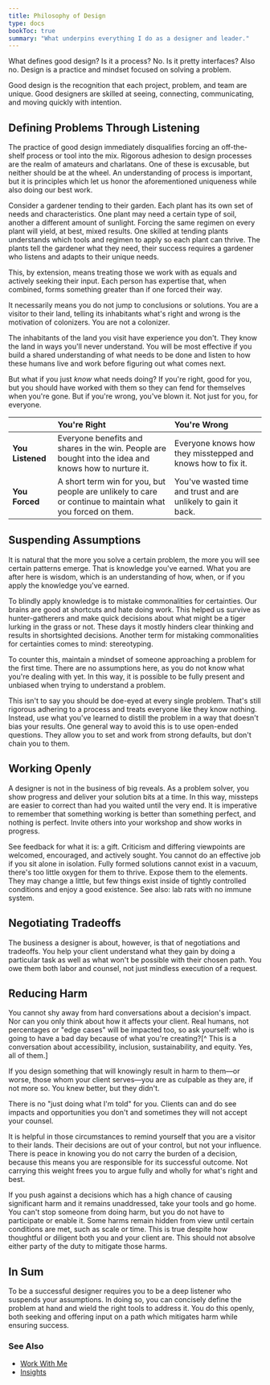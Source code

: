 ```yaml
---
title: Philosophy of Design
type: docs
bookToc: true
summary: "What underpins everything I do as a designer and leader."
---
```

What defines good design? Is it a process? No. Is it pretty interfaces? Also no. Design is a practice and mindset focused on solving a problem. 

Good design is the recognition that each project, problem, and team are unique. Good designers are skilled at seeing, connecting, communicating, and moving quickly with intention.

## Defining Problems Through Listening
The practice of good design immediately disqualifies forcing an off-the-shelf process or tool into the mix. Rigorous adhesion to design processes are the realm of amateurs and charlatans. One of these is excusable, but neither should be at the wheel. An understanding of process is important, but it is principles which let us honor the aforementioned uniqueness while also doing our best work.

Consider a gardener tending to their garden. Each plant has its own set of needs and characteristics. One plant may need a certain type of soil, another a different amount of sunlight. Forcing the same regimen on every plant will yield, at best, mixed results. One skilled at tending plants understands which tools and regimen to apply so each plant can thrive. The plants tell the gardener what they need, their success requires a gardener who listens and adapts to their unique needs.

This, by extension, means treating those we work with as equals and actively seeking their input. Each person has expertise that, when combined, forms something greater than if one forced their way.

It necessarily means you do not jump to conclusions or solutions. You are a visitor to their land, telling its inhabitants what's right and wrong is the motivation of colonizers. You are not a colonizer.

The inhabitants of the land you visit have experience you don't. They know the land in ways you'll never understand. You will be most effective if you build a shared understanding of what needs to be done and listen to how these humans live and work before figuring out what comes next.

But what if you just *know* what needs doing? If you're right, good for you, but you should have worked with them so they can fend for themselves when you're gone. But if you're wrong, you've blown it. Not just for you, for everyone.

| | You're Right | You're Wrong  |
|:--|:--|:--|
| **You Listened** | Everyone benefits and shares in the win. People are bought into the idea and knows how to nurture it. | Everyone knows how they misstepped and knows how to fix it.  |
| **You Forced** | A short term win for you, but people are unlikely to care or continue to maintain what you forced on them. | You've wasted time and trust and are unlikely to gain it back. |

## Suspending Assumptions
It is natural that the more you solve a certain problem, the more you will see certain patterns emerge. That is knowledge you've earned. What you are after here is wisdom, which is an understanding of how, when, or if you apply the knowledge you've earned. 

To blindly apply knowledge is to mistake commonalities for certainties. Our brains are good at shortcuts and hate doing work. This helped us survive as hunter-gatherers and make quick decisions about what might be a tiger lurking in the grass or not. These days it mostly hinders clear thinking and results in shortsighted decisions. Another term for mistaking commonalities for certainties comes to mind: stereotyping.

To counter this, maintain a mindset of someone approaching a problem for the first time. There are no assumptions here, as you do not know what you're dealing with yet. In this way, it is possible to be fully present and unbiased when trying to understand a problem.

This isn't to say you should be doe-eyed at every single problem. That's still rigorous adhering to a process and treats everyone like they know nothing. Instead, use what you've learned to distill the problem in a way that doesn't bias your results. One general way to avoid this is to use open-ended questions. They allow you to set and work from strong defaults, but don't chain you to them.

## Working Openly
A designer is not in the business of big reveals. As a problem solver, you show progress and deliver your solution bits at a time. In this way, missteps are easier to correct than had you waited until the very end. It is imperative to remember that something working is better than something perfect, and nothing is perfect. Invite others into your workshop and show works in progress. 

See feedback for what it is: a gift. Criticism and differing viewpoints are welcomed, encouraged, and actively sought. You cannot do an effective job if you sit alone in isolation. Fully formed solutions cannot exist in a vacuum, there's too little oxygen for them to thrive. Expose them to the elements. They may change a little, but few things exist inside of tightly controlled conditions and enjoy a good existence. See also: lab rats with no immune system.

## Negotiating Tradeoffs
The business a designer is about, however, is that of negotiations and tradeoffs. You help your client understand what they gain by doing a particular task as well as what won't be possible with their chosen path. You owe them both labor and counsel, not just mindless execution of a request.

## Reducing Harm
You cannot shy away from hard conversations about a decision's impact. Nor can you only think about how it affects your client. Real humans, not percentages or "edge cases" will be impacted too, so ask yourself: who is going to have a bad day because of what you're creating?[^ This is a conversation about accessibility, inclusion, sustainability, and equity. Yes, all of them.]

If you design something that will knowingly result in harm to them—or worse, those whom your client serves—you are as culpable as they are, if not more so. You knew better, but they didn't.

There is no "just doing what I'm told" for you. Clients can and do see impacts and opportunities you don't and sometimes they will not accept your counsel. 

It is helpful in those circumstances to remind yourself that you are a visitor to their lands. Their decisions are out of your control, but not your influence. There is peace in knowing you do not carry the burden of a decision, because this means you are responsible for its successful outcome. Not carrying this weight frees you to argue fully and wholly for what's right and best. 

If you push against a decisions which has a high chance of causing significant harm and it remains  unaddressed, take your tools and go home. You can't stop someone from doing harm, but you do not have to participate or enable it. Some harms remain hidden from view until certain conditions are met, such as scale or time. This is true despite how thoughtful or diligent both you and your client are. This should not absolve either party of the duty to mitigate those harms.

## In Sum
To be a successful designer requires you to be a deep listener who suspends your assumptions. In doing so, you can concisely define the problem at hand and wield the right tools to address it. You do this openly, both seeking and offering input on a path which mitigates harm while ensuring success. 


### See Also
- [Work With Me](/work-with-me/)
- [Insights](/journal/insights/)